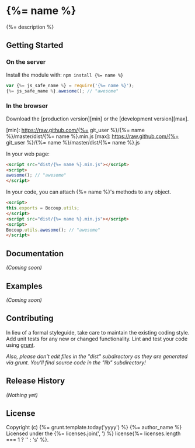 # {%= name %}

{%= description %}

## Getting Started
### On the server
Install the module with: `npm install {%= name %}`

```javascript
var {%= js_safe_name %} = require('{%= name %}');
{%= js_safe_name %}.awesome(); // "awesome"
```

### In the browser
Download the [production version][min] or the [development version][max].

[min]: https://raw.github.com/{%= git_user %}/{%= name %}/master/dist/{%= name %}.min.js
[max]: https://raw.github.com/{%= git_user %}/{%= name %}/master/dist/{%= name %}.js

In your web page:

```html
<script src="dist/{%= name %}.min.js"></script>
<script>
awesome(); // "awesome"
</script>
```

In your code, you can attach {%= name %}'s methods to any object.

```html
<script>
this.exports = Bocoup.utils;
</script>
<script src="dist/{%= name %}.min.js"></script>
<script>
Bocoup.utils.awesome(); // "awesome"
</script>
```

## Documentation
_(Coming soon)_

## Examples
_(Coming soon)_

## Contributing
In lieu of a formal styleguide, take care to maintain the existing coding style. Add unit tests for any new or changed functionality. Lint and test your code using [grunt](https://github.com/cowboy/grunt).

_Also, please don't edit files in the "dist" subdirectory as they are generated via grunt. You'll find source code in the "lib" subdirectory!_

## Release History
_(Nothing yet)_

## License
Copyright (c) {%= grunt.template.today('yyyy') %} {%= author_name %}  
Licensed under the {%= licenses.join(', ') %} license{%= licenses.length === 1 ? '' : 's' %}.
